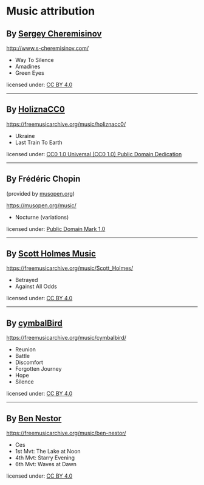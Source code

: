 # Music attribution

## By [Sergey Cheremisinov](http://www.s-cheremisinov.com/)

http://www.s-cheremisinov.com/

- Way To Silence
- Amadines
- Green Eyes

licensed under: [CC BY 4.0](https://creativecommons.org/licenses/by/4.0/)

---

## By [HoliznaCC0](https://freemusicarchive.org/music/holiznacc0/)

https://freemusicarchive.org/music/holiznacc0/

- Ukraine
- Last Train To Earth

licensed under: [CC0 1.0 Universal (CC0 1.0) Public Domain Dedication](https://creativecommons.org/publicdomain/zero/1.0/)

---

## By Frédéric Chopin

(provided by [musopen.org](musopen.org))

https://musopen.org/music/

- Nocturne (variations)

licensed under: [Public Domain Mark 1.0](https://creativecommons.org/publicdomain/mark/1.0/)

---

## By [Scott Holmes Music](https://freemusicarchive.org/music/Scott_Holmes/)

https://freemusicarchive.org/music/Scott_Holmes/

- Betrayed
- Against All Odds

licensed under: [CC BY 4.0](https://creativecommons.org/licenses/by/4.0/)

---

## By [cymbalBird](https://freemusicarchive.org/music/cymbalbird/)

https://freemusicarchive.org/music/cymbalbird/

- Reunion
- Battle
- Discomfort
- Forgotten Journey
- Hope
- Silence

licensed under: [CC BY 4.0](https://creativecommons.org/licenses/by/4.0/)

---

## By [Ben Nestor](https://freemusicarchive.org/music/ben-nestor/)

https://freemusicarchive.org/music/ben-nestor/

- Ces
- 1st Mvt: The Lake at Noon
- 4th Mvt: Starry Evening
- 6th Mvt: Waves at Dawn

licensed under: [CC BY 4.0](https://creativecommons.org/licenses/by/4.0/)
